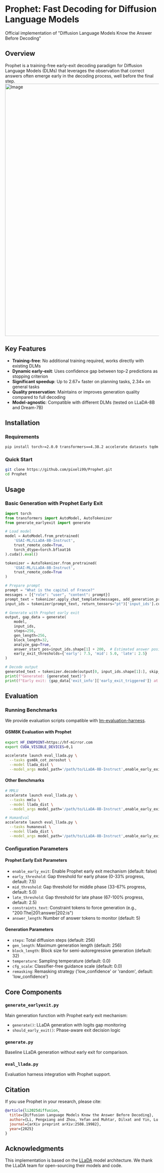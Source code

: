 # Prophet: Fast Decoding for Diffusion Language Models

Official implementation of "Diffusion Language Models Know the Answer Before Decoding"

## Overview
Prophet is a training-free early-exit decoding paradigm for Diffusion Language Models (DLMs) that leverages the observation that correct answers often emerge early in the decoding process, well before the final step.
<img width="1938" height="824" alt="Image" src="https://github.com/user-attachments/assets/972eb05c-c3fd-4b21-a2a4-ce50f0045b73" />

## Key Features

- **Training-free**: No additional training required, works directly with existing DLMs
- **Dynamic early-exit**: Uses confidence gap between top-2 predictions as stopping criterion
- **Significant speedup**: Up to 2.67× faster on planning tasks, 2.34× on general tasks
- **Quality preservation**: Maintains or improves generation quality compared to full decoding
- **Model-agnostic**: Compatible with different DLMs (tested on LLaDA-8B and Dream-7B)

## Installation

### Requirements
```bash
pip install torch>=2.0.0 transformers==4.38.2 accelerate datasets tqdm
```

### Quick Start
```bash
git clone https://github.com/pixeli99/Prophet.git
cd Prophet
```

## Usage

### Basic Generation with Prophet Early Exit

```python
import torch
from transformers import AutoModel, AutoTokenizer
from generate_earlyexit import generate

# Load model
model = AutoModel.from_pretrained(
    'GSAI-ML/LLaDA-8B-Instruct', 
    trust_remote_code=True, 
    torch_dtype=torch.bfloat16
).cuda().eval()

tokenizer = AutoTokenizer.from_pretrained(
    'GSAI-ML/LLaDA-8B-Instruct', 
    trust_remote_code=True
)

# Prepare prompt
prompt = "What is the capital of France?"
messages = [{"role": "user", "content": prompt}]
prompt_text = tokenizer.apply_chat_template(messages, add_generation_prompt=True, tokenize=False)
input_ids = tokenizer(prompt_text, return_tensors="pt")['input_ids'].cuda()

# Generate with Prophet early exit
output, gap_data = generate(
    model, 
    input_ids,
    steps=256,
    gen_length=256,
    block_length=32,
    analyze_gap=True,
    answer_start_pos=input_ids.shape[1] + 200,  # Estimated answer position
    early_exit_thresholds={'early': 7.5, 'mid': 5.0, 'late': 2.5}
)

# Decode output
generated_text = tokenizer.decode(output[0, input_ids.shape[1]:], skip_special_tokens=True)
print(f"Generated: {generated_text}")
print(f"Early exit: {gap_data['exit_info']['early_exit_triggered']} at step {gap_data['exit_info']['exit_decision_step']}")
```

## Evaluation

### Running Benchmarks

We provide evaluation scripts compatible with [lm-evaluation-harness](https://github.com/EleutherAI/lm-evaluation-harness).

#### GSM8K Evaluation with Prophet
```bash
export HF_ENDPOINT=https://hf-mirror.com
export CUDA_VISIBLE_DEVICES=0,1

accelerate launch eval_llada.py \
  --tasks gsm8k_cot_zeroshot \
  --model llada_dist \
  --model_args model_path='/path/to/LLaDA-8B-Instruct',enable_early_exit=true,constraints_text="200:The|201:answer|202:is",gen_length=256,steps=256,block_length=32
```

#### Other Benchmarks
```bash
# MMLU
accelerate launch eval_llada.py \
  --tasks mmlu \
  --model llada_dist \
  --model_args model_path='/path/to/LLaDA-8B-Instruct',enable_early_exit=true,gen_length=128,steps=128

# HumanEval
accelerate launch eval_llada.py \
  --tasks humaneval \
  --model llada_dist \
  --model_args model_path='/path/to/LLaDA-8B-Instruct',enable_early_exit=true,gen_length=512,steps=512
```

### Configuration Parameters

#### Prophet Early Exit Parameters
- `enable_early_exit`: Enable Prophet early exit mechanism (default: false)
- `early_threshold`: Gap threshold for early phase (0-33% progress, default: 7.5)
- `mid_threshold`: Gap threshold for middle phase (33-67% progress, default: 5.0)  
- `late_threshold`: Gap threshold for late phase (67-100% progress, default: 2.5)
- `constraints_text`: Constraint tokens to force generation (e.g., "200:The|201:answer|202:is")
- `answer_length`: Number of answer tokens to monitor (default: 5)

#### Generation Parameters
- `steps`: Total diffusion steps (default: 256)
- `gen_length`: Maximum generation length (default: 256)
- `block_length`: Block size for semi-autoregressive generation (default: 32)
- `temperature`: Sampling temperature (default: 0.0)
- `cfg_scale`: Classifier-free guidance scale (default: 0.0)
- `remasking`: Remasking strategy ('low_confidence' or 'random', default: 'low_confidence')

## Core Components

### `generate_earlyexit.py`
Main generation function with Prophet early exit mechanism:
- `generate()`: LLaDA generation with logits gap monitoring
- `should_early_exit()`: Phase-aware exit decision logic

### `generate.py`
Baseline LLaDA generation without early exit for comparison.

### `eval_llada.py`
Evaluation harness integration with Prophet support.

## Citation

If you use Prophet in your research, please cite:

```bibtex
@article{li2025diffusion,
  title={Diffusion Language Models Know the Answer Before Decoding},
  author={Li, Pengxiang and Zhou, Yefan and Muhtar, Dilxat and Yin, Lu and Yan, Shilin and Shen, Li and Liang, Yi and Vosoughi, Soroush and Liu, Shiwei},
  journal={arXiv preprint arXiv:2508.19982},
  year={2025}
}
```

## Acknowledgments

This implementation is based on the [LLaDA](https://github.com/ML-GSAI/LLaDA) model architecture. We thank the LLaDA team for open-sourcing their models and code.
